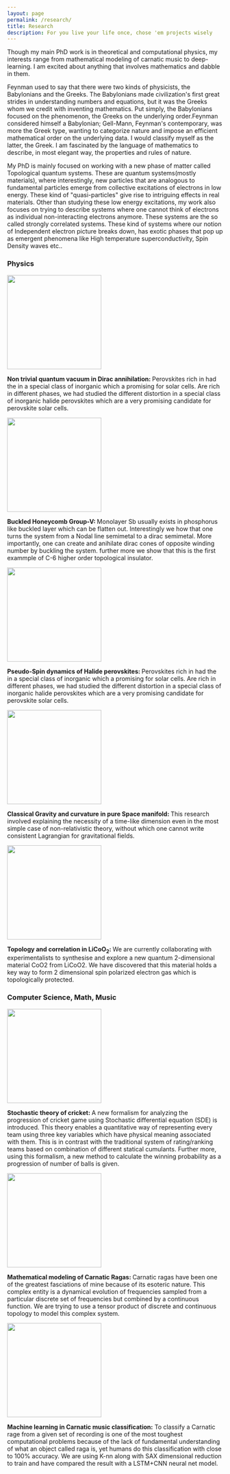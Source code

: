 ```yaml
---
layout: page
permalink: /research/
title: Research
description: For you live your life once, chose 'em projects wisely
---
```



Though my main PhD work is in theoretical and computational physics, my interests range from mathematical modeling of carnatic music to deep-learning. I am excited about anything that involves mathematics and dabble in them. 

Feynman used to say that there were two kinds of physicists, the Babylonians and the Greeks. The Babylonians made civilization's first great strides in understanding numbers and equations, but it was the Greeks whom we credit with inventing mathematics. Put simply, the Babylonians focused on the phenomenon, the Greeks on the underlying order.Feynman considered himself a Babylonian; Gell-Mann, Feynman's contemporary, was more the Greek type, wanting to categorize nature and impose an efficient mathematical order on the underlying data. I would classify myself as the latter, the Greek. I am fascinated by the language of mathematics to describe, in most elegant way, the properties and rules of nature.

My PhD is mainly focused on working with a new phase of matter called Topological quantum systems. These are quantum systems(mostly materials), where interestingly, new particles that are analogous to fundamental particles emerge from collective excitations of electrons in low energy. These kind of "quasi-particles" give rise to intriguing effects in real materials. Other than studying these low energy excitations, my work also focuses on trying to describe systems where one cannot think of electrons as individual non-interacting electrons anymore. These systems are the so called strongly correlated systems. These kind of systems where our notion of Independent electron picture breaks down, has exotic phases that pop up as emergent phenomena like High temperature superconductivity, Spin Density waves etc.. 

<div class="section" id="head1">
<h3>Physics</h3>
</div> 
<div class="section" id="head1">
<div class="dash"></div></div> 
<!-- Dirac merging -->
<div id="wrap">
    <img class="left" src="{{ site.baseurl }}/assets/img/dirc-merging.gif" width="220px">
    <p><strong>Non trivial quantum vacuum in Dirac annihilation: </strong> Perovskites rich in had the in a special class of inorganic which a promising for solar cells. Are rich in different phases, we had studied the different distortion in a special class of inorganic halide perovskites which are a very promising candidate for perovskite solar cells.</p>
</div>
<!-- Sb project -->
<div id="wrap">
    <img class="left" src="{{ site.baseurl }}/assets/img/hoti_thumb.png" width="220px">
    <p><strong>Buckled Honeycomb Group-V: </strong> Monolayer Sb usually exists in phosphorus like buckled layer which can be flatten out. Interestingly we how that one turns the system from a Nodal line semimetal to a dirac semimetal. More importantly, one can create and anihilate dirac cones of opposite winding number by buckling the system. further more we show that this is the first exammple of C-6 higher order topological insulator. </p>
</div>
<!-- Perovskite project -->
<div id="wrap">
    <img class="left" src="{{ site.baseurl }}/assets/img/perovs-thumb.png" width="220px">
    <p><strong>Pseudo-Spin dynamics of Halide perovskites: </strong> Perovskites rich in had the in a special class of inorganic which a promising for solar cells. Are rich in different phases, we had studied the different distortion in a special class of inorganic halide perovskites which are a very promising candidate for perovskite solar cells.</p>
</div>
<!-- Gravity -->
<div id="wrap">
    <img class="left" src="{{ site.baseurl }}/assets/img/gravity_thumb.png" width="220px">
    <p><strong>Classical Gravity and curvature in pure Space manifold: </strong> This research involved explaining the necessity of a time-like dimension even in the most simple case of non-relativistic theory, without which one cannot write consistent Lagrangian for gravitational fields. </p>
</div>
<!-- coo2 project -->
<div id="wrap">
    <img class="left" src="{{ site.baseurl }}/assets/img/coo2_thumb.png" width="220px">
    <p><strong>Topology and correlation in LiCoO<sub>2</sub>: </strong> We are currently collaborating with experimentalists to synthesise and explore a new quantum 2-dimensional material CoO2 from LiCoO2. We have discovered that this material holds a key way to form 2 dimensional spin polarized electron gas which is topologically protected. </p>
</div>



<div class="section" id="head1">
<h3>Computer Science, Math, Music</h3>
</div> 
<div class="section" id="head1">
<div class="dash"></div></div> 
<!-- Dirac merging -->
<div id="wrap">
    <img class="left" src="{{ site.baseurl }}/assets/img/cric_thumb.png" width="220px">
    <p><strong>Stochastic theory of cricket: </strong> A new formalism for analyzing the progression of cricket game using Stochastic differential equation (SDE) is introduced. This theory enables a quantitative way of representing every team using three key variables which have physical meaning associated with them. This is in contrast with the traditional system of rating/ranking teams based on combination of different statical cumulants. Further more, using this formalism, a new method to calculate the winning probability as a progression of number of balls is given.</p>
</div>
<!-- Perovskite project -->
<div id="wrap">
    <img class="left" src="{{ site.baseurl }}/assets/img/music_thumb.png" width="220px">
    <p><strong>Mathematical modeling of Carnatic Ragas: </strong> Carnatic ragas have been one of the greatest fasciations of mine because of its esoteric nature. This complex entity is a dynamical evolution of frequencies sampled from a particular discrete set of frequencies but combined by a continuous function. We are trying to use a tensor product of discrete and continuous topology to model this complex system. </p>
</div>
<!-- coo2 project -->
<div id="wrap">
    <img class="left" src="{{ site.baseurl }}/assets/img/mlcm_thumb.png" width="220px">
    <p><strong>Machine learning in Carnatic music classification:</strong> To classify a Carnatic rage from a given set of recording is one of the most toughest computational problems because of the lack of fundamental understanding of what an object called raga is, yet humans do this classification with close to 100% accuracy. We are using K-nn along with SAX dimensional reduction to train and have compared the result with a LSTM+CNN neural net model. </p>
</div>
